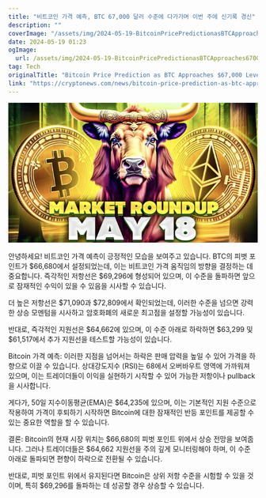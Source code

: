```yaml
---
title: "비트코인 가격 예측, BTC 67,000 달러 수준에 다가가며 이번 주에 신기록 경신"
description: ""
coverImage: "/assets/img/2024-05-19-BitcoinPricePredictionasBTCApproaches67000LevelNewAllTimeHighThisWeek_thumbnail.png"
date: 2024-05-19 01:23
ogImage: 
  url: /assets/img/2024-05-19-BitcoinPricePredictionasBTCApproaches67000LevelNewAllTimeHighThisWeek_thumbnail.png
tag: Tech
originalTitle: "Bitcoin Price Prediction as BTC Approaches $67,000 Level – New All Time High This Week?"
link: "https://cryptonews.com/news/bitcoin-price-prediction-as-btc-approaches-67000-level-new-all-time-high-this-week.htm"
---
```



![Bitcoin Price Prediction](/assets/img/2024-05-19-BitcoinPricePredictionasBTCApproaches67000LevelNewAllTimeHighThisWeek_thumbnail.png)

안녕하세요! 비트코인 가격 예측이 긍정적인 모습을 보여주고 있습니다. BTC의 피벗 포인트가 $66,680에서 설정되었는데, 이는 비트코인 가격 움직임의 방향을 결정하는 데 중요합니다. 즉각적인 저항선은 $69,296에 형성되어 있으며, 이 수준을 돌파하면 앞으로 잠재적인 수익이 있을 수 있음을 시사할 수 있습니다.

더 높은 저항선은 $71,090과 $72,809에서 확인되었는데, 이러한 수준을 넘으면 강력한 상승 모멘텀을 시사하고 암호화폐의 새로운 최고점을 설정할 가능성이 있습니다.

<div class="content-ad"></div>

반대로, 즉각적인 지원선은 $64,662에 있으며, 이 수준 아래로 하락하면 $63,299 및 $61,517에서 추가 지원선을 테스트할 가능성이 있습니다.

Bitcoin 가격 예측: 이러한 지점을 넘어서는 하락은 판매 압력을 높일 수 있어 가격을 하향으로 이끌 수 있습니다. 상대강도지수 (RSI)는 68에서 오버바우트 영역에 가까워져 있으며, 이는 트레이더들이 이익을 실현하기 시작할 수 있어 가능한 저항이나 pullback을 시사합니다.

게다가, 50일 지수이동평균(EMA)은 $64,235에 있으며, 이는 기본적인 지원 수준으로 작용하여 가격이 후퇴하기 시작하면 Bitcoin에 대한 잠재적인 반등 포인트를 제공할 수 있는 중요한 역할을 할 수 있습니다.

결론: Bitcoin의 현재 시장 위치는 $66,680의 피벗 포인트 위에서 상승 전망을 보여줍니다. 그러나 트레이더들은 $64,662 지원선을 주의 깊게 모니터링해야 하며, 이 수준 아래로 돌파되면 편향이 하락으로 전환될 수 있습니다.

<div class="content-ad"></div>

반대로, 피벗 포인트 위에서 유지된다면 Bitcoin은 상위 저항 수준을 시험할 수 있을 것이며, 특히 $69,296를 돌파하는 데 성공할 경우 상승할 수 있습니다.